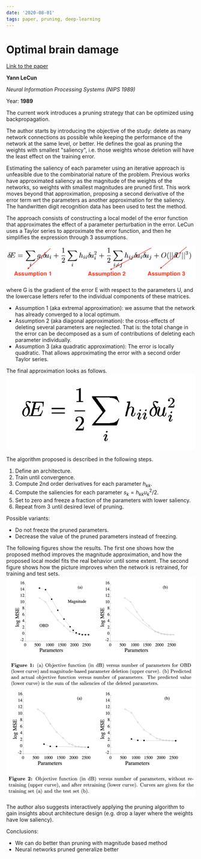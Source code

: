 ```yaml
---
date: '2020-08-01'
tags: paper, pruning, deep-learning
---
```

# Optimal brain damage

[Link to the paper](http://papers.nips.cc/paper/250-optimal-brain-damage)

**Yann LeCun**

*Neural Information Processing Systems (NIPS 1989)*

Year: **1989**

The current work introduces a pruning strategy that can be optimized using backpropagation.

The author starts by introducing the objective of the study: delete as many network connections as possible while keeping the performance of the network at the same level, or better. He defines the goal as pruning the weights with smallest "saliency", i.e. those weights whose deletion will have the least effect on the training error.

Estimating the saliency of each parameter using an iterative approach is unfeasible due to the combinatorial nature of the problem. Previous works have approximated saliency as the magnitude of the weights of the networks, so weights with smallest magnitudes are pruned first. This work moves beyond that approximation, proposing a second derivative of the error term wrt the parameters as another approximation for the saliency. The handwritten digit recognition data has been used to test the method.

The approach consists of constructing a local model of the error function that approximates the effect of a parameter perturbation in the error. LeCun uses a Taylor series to approximate the error function, and then he simplifies the expression through 3 assumptions.

![](assets/lecun1989/obd-assumptions.png)

where G is the gradient of the error E with respect to the parameters U, and the lowercase letters refer to the individual components of these matrices.

- Assumption 1 (aka extremal approximation): we assume that the network has already converged to a local optimum.
- Assumption 2 (aka diagonal approximation): the cross-effects of deleting several parameters are neglected. That is: the total change in the error can be decomposed as a sum of contributions of deleting each parameter individually.
- Assumption 3 (aka quadratic approximation): The error is locally quadratic. That allows approximating the error with a second order Taylor series.

The final approximation looks as follows.
![](assets/lecun1989/obd-approx.png)

The algorithm proposed is described in the following steps.

1. Define an architecture.
2. Train until convergence.
3. Compute 2nd order derivatives for each parameter $h_{kk}$.
4. Compute the saliencies for each parameter $s_k = h_{kk}u_k^2/2$.
5. Set to zero and freeze a fraction of the parameters with lower saliency.
6. Repeat from 3 until desired level of pruning.

Possible variants:
- Do not freeze the pruned parameters.
- Decrease the value of the pruned parameters instead of freezing.

The following figures show the results. The first one shows how the proposed method improves the magnitude approximation, and how the proposed local model fits the real behavior until some extent. The second figure shows how the picture improves when the network is retrained, for training and test sets.
![](assets/lecun1989/obd-results.png)
![](assets/lecun1989/obd-retrain.png)

The author also suggests interactively applying the pruning algorithm to gain insights about architecture design (e.g. drop a layer where the weights have low saliency).

Conclusions:
- We can do better than pruning with magnitude based method
- Neural networks pruned generalize better

